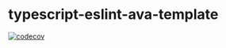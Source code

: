 # typescript-eslint-ava-template

[![codecov](https://codecov.io/gh/alexanderjanke/coverage-test/branch/master/graph/badge.svg)](https://codecov.io/gh/alexanderjanke/coverage-test)

